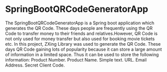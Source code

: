 # SpringBootQRCodeGeneratorApp
The SpringBootQRCodeGeneratorApp is a Spring boot application which  generates the QR Code. These days people are frequently using the QR Code to transfer money to their friends and relatives.However, QR Code is not only used for money transfer but also used for booking movie tickets etc.  In this project, ZXing Library was used to generate the QR Code.   These days QR Code gaining lots of popularity because it can store a large amount of information in a limited space. Thus it can be used to store the following information:  Product Number. Product Name. Simple text. URL. Email Address. Secret Client Code.
